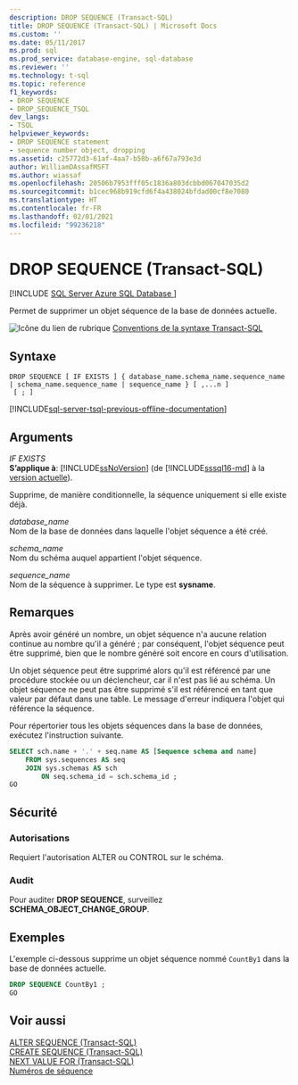 ```yaml
---
description: DROP SEQUENCE (Transact-SQL)
title: DROP SEQUENCE (Transact-SQL) | Microsoft Docs
ms.custom: ''
ms.date: 05/11/2017
ms.prod: sql
ms.prod_service: database-engine, sql-database
ms.reviewer: ''
ms.technology: t-sql
ms.topic: reference
f1_keywords:
- DROP SEQUENCE
- DROP_SEQUENCE_TSQL
dev_langs:
- TSQL
helpviewer_keywords:
- DROP SEQUENCE statement
- sequence number object, dropping
ms.assetid: c25772d3-61af-4aa7-b58b-a6f67a793e3d
author: WilliamDAssafMSFT
ms.author: wiassaf
ms.openlocfilehash: 20506b7953fff05c1836a803dcbbd067047035d2
ms.sourcegitcommit: b1cec968b919cfd6f4a438024bfdad00cf8e7080
ms.translationtype: HT
ms.contentlocale: fr-FR
ms.lasthandoff: 02/01/2021
ms.locfileid: "99236218"
---
```

# <a name="drop-sequence-transact-sql"></a>DROP SEQUENCE (Transact-SQL)
[!INCLUDE [SQL Server Azure SQL Database ](../../includes/applies-to-version/sql-asdb.md)]

  Permet de supprimer un objet séquence de la base de données actuelle.  
  
 ![Icône du lien de rubrique](../../database-engine/configure-windows/media/topic-link.gif "Icône du lien de rubrique") [Conventions de la syntaxe Transact-SQL](../../t-sql/language-elements/transact-sql-syntax-conventions-transact-sql.md)  
  
## <a name="syntax"></a>Syntaxe  
  
```syntaxsql
DROP SEQUENCE [ IF EXISTS ] { database_name.schema_name.sequence_name | schema_name.sequence_name | sequence_name } [ ,...n ]  
 [ ; ]  
```  
  
[!INCLUDE[sql-server-tsql-previous-offline-documentation](../../includes/sql-server-tsql-previous-offline-documentation.md)]

## <a name="arguments"></a>Arguments
 *IF EXISTS*  
 **S’applique à**: [!INCLUDE[ssNoVersion](../../includes/ssnoversion-md.md)] (de [!INCLUDE[sssql16-md](../../includes/sssql16-md.md)] à la [version actuelle](/troubleshoot/sql/general/determine-version-edition-update-level)).  
  
 Supprime, de manière conditionnelle, la séquence uniquement si elle existe déjà.  
  
 *database_name*  
 Nom de la base de données dans laquelle l'objet séquence a été créé.  
  
 *schema_name*  
 Nom du schéma auquel appartient l'objet séquence.  
  
 *sequence_name*  
 Nom de la séquence à supprimer. Le type est **sysname**.  
  
## <a name="remarks"></a>Remarques  
 Après avoir généré un nombre, un objet séquence n'a aucune relation continue au nombre qu'il a généré ; par conséquent, l'objet séquence peut être supprimé, bien que le nombre généré soit encore en cours d'utilisation.  
  
 Un objet séquence peut être supprimé alors qu'il est référencé par une procédure stockée ou un déclencheur, car il n'est pas lié au schéma. Un objet séquence ne peut pas être supprimé s'il est référencé en tant que valeur par défaut dans une table. Le message d'erreur indiquera l'objet qui référence la séquence.  
  
 Pour répertorier tous les objets séquences dans la base de données, exécutez l'instruction suivante.  
  
```sql  
SELECT sch.name + '.' + seq.name AS [Sequence schema and name]   
    FROM sys.sequences AS seq  
    JOIN sys.schemas AS sch  
        ON seq.schema_id = sch.schema_id ;  
GO  
```  
  
## <a name="security"></a>Sécurité  
  
### <a name="permissions"></a>Autorisations  
 Requiert l'autorisation ALTER ou CONTROL sur le schéma.  
  
### <a name="audit"></a>Audit  
 Pour auditer **DROP SEQUENCE**, surveillez **SCHEMA_OBJECT_CHANGE_GROUP**.  
  
## <a name="examples"></a>Exemples  
 L'exemple ci-dessous supprime un objet séquence nommé `CountBy1` dans la base de données actuelle.  
  
```sql  
DROP SEQUENCE CountBy1 ;  
GO  
```  
  
## <a name="see-also"></a>Voir aussi  
 [ALTER SEQUENCE &#40;Transact-SQL&#41;](../../t-sql/statements/alter-sequence-transact-sql.md)   
 [CREATE SEQUENCE &#40;Transact-SQL&#41;](../../t-sql/statements/create-sequence-transact-sql.md)   
 [NEXT VALUE FOR &#40;Transact-SQL&#41;](../../t-sql/functions/next-value-for-transact-sql.md)   
 [Numéros de séquence](../../relational-databases/sequence-numbers/sequence-numbers.md)  
